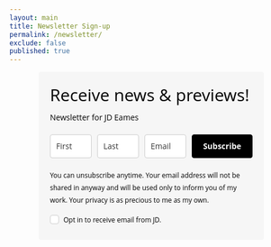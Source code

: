 ```yaml
---
layout: main
title: Newsletter Sign-up
permalink: /newsletter/
exclude: false
published: true
---
```


<style type="text/css">
  @import url(https://static.mailerlite.com/assets/plugins/groot/modules/includes/groot_fonts/import.css?version=12071);
</style>
<style type="text/css">
  .ml-form-embedSubmitLoad{display:inline-block;width:20px;height:20px}.ml-form-embedSubmitLoad:after{content:" ";display:block;width:11px;height:11px;margin:1px;border-radius:50%;border:4px solid #fff;border-color:#fff #fff #fff transparent;animation:ml-form-embedSubmitLoad 1.2s linear infinite}@keyframes ml-form-embedSubmitLoad{0%{transform:rotate(0)}100%{transform:rotate(360deg)}}#mlb2-1815638.ml-form-embedContainer{box-sizing:border-box;display:table;margin:0 auto;position:static;width:100%!important}#mlb2-1815638.ml-form-embedContainer button,#mlb2-1815638.ml-form-embedContainer h4,#mlb2-1815638.ml-form-embedContainer p,#mlb2-1815638.ml-form-embedContainer span{text-transform:none!important;letter-spacing:normal!important}#mlb2-1815638.ml-form-embedContainer .ml-form-embedWrapper{background-color:#f6f6f6;border-width:0;border-color:transparent;border-radius:4px;border-style:solid;box-sizing:border-box;display:inline-block!important;margin:0;padding:0;position:relative}#mlb2-1815638.ml-form-embedContainer .ml-form-embedWrapper.embedDefault,#mlb2-1815638.ml-form-embedContainer .ml-form-embedWrapper.embedPopup{width:400px}#mlb2-1815638.ml-form-embedContainer .ml-form-embedWrapper.embedForm{max-width:400px;width:100%}#mlb2-1815638.ml-form-embedContainer .ml-form-align-left{text-align:left}#mlb2-1815638.ml-form-embedContainer .ml-form-align-center{text-align:center}#mlb2-1815638.ml-form-embedContainer .ml-form-align-default{display:table-cell!important;vertical-align:middle!important;text-align:center!important}#mlb2-1815638.ml-form-embedContainer .ml-form-align-right{text-align:right}#mlb2-1815638.ml-form-embedContainer .ml-form-embedWrapper .ml-form-embedHeader img{border-top-left-radius:4px;border-top-right-radius:4px;height:auto;margin:0 auto!important;max-width:100%;width:720px}#mlb2-1815638.ml-form-embedContainer .ml-form-embedWrapper .ml-form-embedBody,#mlb2-1815638.ml-form-embedContainer .ml-form-embedWrapper .ml-form-successBody{padding:20px 20px 0 20px}#mlb2-1815638.ml-form-embedContainer .ml-form-embedWrapper .ml-form-embedBody.ml-form-embedBodyHorizontal{padding-bottom:0}#mlb2-1815638.ml-form-embedContainer .ml-form-embedWrapper .ml-form-embedBody .ml-form-embedContent,#mlb2-1815638.ml-form-embedContainer .ml-form-embedWrapper .ml-form-successBody .ml-form-successContent{margin:0 0 20px 0}#mlb2-1815638.ml-form-embedContainer .ml-form-embedWrapper .ml-form-embedBody .ml-form-embedContent h4,#mlb2-1815638.ml-form-embedContainer .ml-form-embedWrapper .ml-form-successBody .ml-form-successContent h4{color:#000;font-family:'Open Sans',Arial,Helvetica,sans-serif;font-size:30px;font-weight:400;margin:0 0 10px 0;text-align:left;word-break:break-word}#mlb2-1815638.ml-form-embedContainer .ml-form-embedWrapper .ml-form-embedBody .ml-form-embedContent p,#mlb2-1815638.ml-form-embedContainer .ml-form-embedWrapper .ml-form-successBody .ml-form-successContent p{color:#000;font-family:'Open Sans',Arial,Helvetica,sans-serif;font-size:14px;font-weight:400;line-height:20px;margin:0 0 10px 0;text-align:left}#mlb2-1815638.ml-form-embedContainer .ml-form-embedWrapper .ml-form-embedBody .ml-form-embedContent ol,#mlb2-1815638.ml-form-embedContainer .ml-form-embedWrapper .ml-form-embedBody .ml-form-embedContent ul,#mlb2-1815638.ml-form-embedContainer .ml-form-embedWrapper .ml-form-successBody .ml-form-successContent ol,#mlb2-1815638.ml-form-embedContainer .ml-form-embedWrapper .ml-form-successBody .ml-form-successContent ul{color:#000;font-family:'Open Sans',Arial,Helvetica,sans-serif;font-size:14px}#mlb2-1815638.ml-form-embedContainer .ml-form-embedWrapper .ml-form-embedBody .ml-form-embedContent p a,#mlb2-1815638.ml-form-embedContainer .ml-form-embedWrapper .ml-form-successBody .ml-form-successContent p a{color:#000;text-decoration:underline}#mlb2-1815638.ml-form-embedContainer .ml-form-embedWrapper .ml-block-form .ml-field-group{text-align:left!important}#mlb2-1815638.ml-form-embedContainer .ml-form-embedWrapper .ml-block-form .ml-field-group label{margin-bottom:5px;color:#333;font-size:14px;font-family:'Open Sans',Arial,Helvetica,sans-serif;font-weight:700;font-style:normal;text-decoration:none;display:inline-block;line-height:20px}#mlb2-1815638.ml-form-embedContainer .ml-form-embedWrapper .ml-form-embedBody .ml-form-embedContent p:last-child,#mlb2-1815638.ml-form-embedContainer .ml-form-embedWrapper .ml-form-successBody .ml-form-successContent p:last-child{margin:0}#mlb2-1815638.ml-form-embedContainer .ml-form-embedWrapper .ml-form-embedBody form{margin:0;width:100%}#mlb2-1815638.ml-form-embedContainer .ml-form-embedWrapper .ml-form-embedBody .ml-form-checkboxRow,#mlb2-1815638.ml-form-embedContainer .ml-form-embedWrapper .ml-form-embedBody .ml-form-formContent{margin:0 0 20px 0;width:100%}#mlb2-1815638.ml-form-embedContainer .ml-form-embedWrapper .ml-form-embedBody .ml-form-checkboxRow{float:left}#mlb2-1815638.ml-form-embedContainer .ml-form-embedWrapper .ml-form-embedBody .ml-form-formContent.horozintalForm{margin:0;padding:0 0 20px 0;width:100%;height:auto;float:left}#mlb2-1815638.ml-form-embedContainer .ml-form-embedWrapper .ml-form-embedBody .ml-form-fieldRow{margin:0 0 10px 0;width:100%}#mlb2-1815638.ml-form-embedContainer .ml-form-embedWrapper .ml-form-embedBody .ml-form-fieldRow.ml-last-item{margin:0}#mlb2-1815638.ml-form-embedContainer .ml-form-embedWrapper .ml-form-embedBody .ml-form-fieldRow.ml-formfieldHorizintal{margin:0}#mlb2-1815638.ml-form-embedContainer .ml-form-embedWrapper .ml-form-embedBody .ml-form-fieldRow input{background-color:#fff!important;color:#333!important;border-color:#ccc!important;border-radius:4px!important;border-style:solid!important;border-width:1px!important;font-family:'Open Sans',Arial,Helvetica,sans-serif;font-size:14px!important;height:auto;line-height:21px!important;margin-bottom:0;margin-top:0;margin-left:0;margin-right:0;padding:10px 10px!important;width:100%!important;box-sizing:border-box!important;max-width:100%!important}#mlb2-1815638.ml-form-embedContainer .ml-form-embedWrapper .ml-form-embedBody .ml-form-fieldRow input::-webkit-input-placeholder,#mlb2-1815638.ml-form-embedContainer .ml-form-embedWrapper .ml-form-embedBody .ml-form-horizontalRow input::-webkit-input-placeholder{color:#333}#mlb2-1815638.ml-form-embedContainer .ml-form-embedWrapper .ml-form-embedBody .ml-form-fieldRow input::-moz-placeholder,#mlb2-1815638.ml-form-embedContainer .ml-form-embedWrapper .ml-form-embedBody .ml-form-horizontalRow input::-moz-placeholder{color:#333}#mlb2-1815638.ml-form-embedContainer .ml-form-embedWrapper .ml-form-embedBody .ml-form-fieldRow input:-ms-input-placeholder,#mlb2-1815638.ml-form-embedContainer .ml-form-embedWrapper .ml-form-embedBody .ml-form-horizontalRow input:-ms-input-placeholder{color:#333}#mlb2-1815638.ml-form-embedContainer .ml-form-embedWrapper .ml-form-embedBody .ml-form-fieldRow input:-moz-placeholder,#mlb2-1815638.ml-form-embedContainer .ml-form-embedWrapper .ml-form-embedBody .ml-form-horizontalRow input:-moz-placeholder{color:#333}#mlb2-1815638.ml-form-embedContainer .ml-form-embedWrapper .ml-form-embedBody .ml-form-fieldRow textarea,#mlb2-1815638.ml-form-embedContainer .ml-form-embedWrapper .ml-form-embedBody .ml-form-horizontalRow textarea{background-color:#fff!important;color:#333!important;border-color:#ccc!important;border-radius:4px!important;border-style:solid!important;border-width:1px!important;font-family:'Open Sans',Arial,Helvetica,sans-serif;font-size:14px!important;height:auto;line-height:21px!important;margin-bottom:0;margin-top:0;padding:10px 10px!important;width:100%!important;box-sizing:border-box!important;max-width:100%!important}#mlb2-1815638.ml-form-embedContainer .ml-form-embedWrapper .ml-form-embedBody .ml-form-checkboxRow .label-description::before,#mlb2-1815638.ml-form-embedContainer .ml-form-embedWrapper .ml-form-embedBody .ml-form-embedPermissions .ml-form-embedPermissionsOptionsCheckbox .label-description::before,#mlb2-1815638.ml-form-embedContainer .ml-form-embedWrapper .ml-form-embedBody .ml-form-fieldRow .custom-checkbox .custom-control-label::before,#mlb2-1815638.ml-form-embedContainer .ml-form-embedWrapper .ml-form-embedBody .ml-form-fieldRow .custom-radio .custom-control-label::before,#mlb2-1815638.ml-form-embedContainer .ml-form-embedWrapper .ml-form-embedBody .ml-form-horizontalRow .custom-checkbox .custom-control-label::before,#mlb2-1815638.ml-form-embedContainer .ml-form-embedWrapper .ml-form-embedBody .ml-form-horizontalRow .custom-radio .custom-control-label::before,#mlb2-1815638.ml-form-embedContainer .ml-form-embedWrapper .ml-form-embedBody .ml-form-interestGroupsRow .ml-form-interestGroupsRowCheckbox .label-description::before{border-color:#ccc!important;background-color:#fff!important}#mlb2-1815638.ml-form-embedContainer .ml-form-embedWrapper .ml-form-embedBody .ml-form-fieldRow input.custom-control-input[type=checkbox]{box-sizing:border-box;padding:0;position:absolute;z-index:-1;opacity:0;margin-top:5px;margin-left:-24px;overflow:visible}#mlb2-1815638.ml-form-embedContainer .ml-form-embedWrapper .ml-form-embedBody .ml-form-checkboxRow .label-description::before,#mlb2-1815638.ml-form-embedContainer .ml-form-embedWrapper .ml-form-embedBody .ml-form-embedPermissions .ml-form-embedPermissionsOptionsCheckbox .label-description::before,#mlb2-1815638.ml-form-embedContainer .ml-form-embedWrapper .ml-form-embedBody .ml-form-fieldRow .custom-checkbox .custom-control-label::before,#mlb2-1815638.ml-form-embedContainer .ml-form-embedWrapper .ml-form-embedBody .ml-form-horizontalRow .custom-checkbox .custom-control-label::before,#mlb2-1815638.ml-form-embedContainer .ml-form-embedWrapper .ml-form-embedBody .ml-form-interestGroupsRow .ml-form-interestGroupsRowCheckbox .label-description::before{border-radius:4px!important}#mlb2-1815638.ml-form-embedContainer .ml-form-embedWrapper .ml-form-embedBody .ml-form-checkboxRow input[type=checkbox]:checked~.label-description::after,#mlb2-1815638.ml-form-embedContainer .ml-form-embedWrapper .ml-form-embedBody .ml-form-embedPermissions .ml-form-embedPermissionsOptionsCheckbox input[type=checkbox]:checked~.label-description::after,#mlb2-1815638.ml-form-embedContainer .ml-form-embedWrapper .ml-form-embedBody .ml-form-fieldRow .custom-checkbox .custom-control-input:checked~.custom-control-label::after,#mlb2-1815638.ml-form-embedContainer .ml-form-embedWrapper .ml-form-embedBody .ml-form-horizontalRow .custom-checkbox .custom-control-input:checked~.custom-control-label::after,#mlb2-1815638.ml-form-embedContainer .ml-form-embedWrapper .ml-form-embedBody .ml-form-interestGroupsRow .ml-form-interestGroupsRowCheckbox input[type=checkbox]:checked~.label-description::after{background-color:#fff;mask-image:url(https://cdn.mailerlite.com/images/default/arrow.svg);-webkit-mask-image:url(https://cdn.mailerlite.com/images/default/arrow.svg)}#mlb2-1815638.ml-form-embedContainer .ml-form-embedWrapper .ml-form-embedBody .ml-form-fieldRow .custom-radio .custom-control-input:checked~.custom-control-label::after{background-color:#fff;mask-image:url(https://cdn.mailerlite.com/images/default/circle.svg);-webkit-mask-image:url(https://cdn.mailerlite.com/images/default/circle.svg)}#mlb2-1815638.ml-form-embedContainer .ml-form-embedWrapper .ml-form-embedBody .ml-form-checkboxRow input[type=checkbox]:checked~.label-description::before,#mlb2-1815638.ml-form-embedContainer .ml-form-embedWrapper .ml-form-embedBody .ml-form-embedPermissions .ml-form-embedPermissionsOptionsCheckbox input[type=checkbox]:checked~.label-description::before,#mlb2-1815638.ml-form-embedContainer .ml-form-embedWrapper .ml-form-embedBody .ml-form-fieldRow .custom-checkbox .custom-control-input:checked~.custom-control-label::before,#mlb2-1815638.ml-form-embedContainer .ml-form-embedWrapper .ml-form-embedBody .ml-form-fieldRow .custom-radio .custom-control-input:checked~.custom-control-label::before,#mlb2-1815638.ml-form-embedContainer .ml-form-embedWrapper .ml-form-embedBody .ml-form-horizontalRow .custom-checkbox .custom-control-input:checked~.custom-control-label::before,#mlb2-1815638.ml-form-embedContainer .ml-form-embedWrapper .ml-form-embedBody .ml-form-horizontalRow .custom-radio .custom-control-input:checked~.custom-control-label::before,#mlb2-1815638.ml-form-embedContainer .ml-form-embedWrapper .ml-form-embedBody .ml-form-interestGroupsRow .ml-form-interestGroupsRowCheckbox input[type=checkbox]:checked~.label-description::before{border-color:#000!important;background-color:#000!important;color:#fff!important}#mlb2-1815638.ml-form-embedContainer .ml-form-embedWrapper .ml-form-embedBody .ml-form-fieldRow .custom-checkbox .custom-control-label::after,#mlb2-1815638.ml-form-embedContainer .ml-form-embedWrapper .ml-form-embedBody .ml-form-fieldRow .custom-checkbox .custom-control-label::before,#mlb2-1815638.ml-form-embedContainer .ml-form-embedWrapper .ml-form-embedBody .ml-form-fieldRow .custom-radio .custom-control-label::after,#mlb2-1815638.ml-form-embedContainer .ml-form-embedWrapper .ml-form-embedBody .ml-form-fieldRow .custom-radio .custom-control-label::before,#mlb2-1815638.ml-form-embedContainer .ml-form-embedWrapper .ml-form-embedBody .ml-form-horizontalRow .custom-checkbox .custom-control-label::after,#mlb2-1815638.ml-form-embedContainer .ml-form-embedWrapper .ml-form-embedBody .ml-form-horizontalRow .custom-checkbox .custom-control-label::before,#mlb2-1815638.ml-form-embedContainer .ml-form-embedWrapper .ml-form-embedBody .ml-form-horizontalRow .custom-radio .custom-control-label::after,#mlb2-1815638.ml-form-embedContainer .ml-form-embedWrapper .ml-form-embedBody .ml-form-horizontalRow .custom-radio .custom-control-label::before{top:2;box-sizing:border-box}#mlb2-1815638.ml-form-embedContainer .ml-form-embedWrapper .ml-form-embedBody .ml-form-checkboxRow .label-description::after,#mlb2-1815638.ml-form-embedContainer .ml-form-embedWrapper .ml-form-embedBody .ml-form-checkboxRow .label-description::before,#mlb2-1815638.ml-form-embedContainer .ml-form-embedWrapper .ml-form-embedBody .ml-form-embedPermissions .ml-form-embedPermissionsOptionsCheckbox .label-description::after,#mlb2-1815638.ml-form-embedContainer .ml-form-embedWrapper .ml-form-embedBody .ml-form-embedPermissions .ml-form-embedPermissionsOptionsCheckbox .label-description::before{top:0!important;box-sizing:border-box!important}#mlb2-1815638.ml-form-embedContainer .ml-form-embedWrapper .ml-form-embedBody .ml-form-checkboxRow .label-description::after,#mlb2-1815638.ml-form-embedContainer .ml-form-embedWrapper .ml-form-embedBody .ml-form-checkboxRow .label-description::before{top:0!important;box-sizing:border-box!important}#mlb2-1815638.ml-form-embedContainer .ml-form-embedWrapper .ml-form-embedBody .ml-form-interestGroupsRow .ml-form-interestGroupsRowCheckbox .label-description::after{top:3px!important;box-sizing:border-box!important;position:absolute;left:-21px;display:block;width:10px;height:10px;content:""}#mlb2-1815638.ml-form-embedContainer .ml-form-embedWrapper .ml-form-embedBody .ml-form-interestGroupsRow .ml-form-interestGroupsRowCheckbox .label-description::before{top:0!important;box-sizing:border-box!important}#mlb2-1815638.ml-form-embedContainer .ml-form-embedWrapper .ml-form-embedBody .custom-control-label::before{position:absolute;top:4px;left:-24px;display:block;width:16px;height:16px;pointer-events:none;content:"";background-color:#fff;border:#adb5bd solid 1px;border-radius:50%}#mlb2-1815638.ml-form-embedContainer .ml-form-embedWrapper .ml-form-embedBody .custom-control-label::after{position:absolute;top:5px!important;left:-21px;display:block;width:10px;height:10px;content:""}#mlb2-1815638.ml-form-embedContainer .ml-form-embedWrapper .ml-form-embedBody .ml-form-checkboxRow .label-description::before,#mlb2-1815638.ml-form-embedContainer .ml-form-embedWrapper .ml-form-embedBody .ml-form-embedPermissions .ml-form-embedPermissionsOptionsCheckbox .label-description::before,#mlb2-1815638.ml-form-embedContainer .ml-form-embedWrapper .ml-form-embedBody .ml-form-interestGroupsRow .ml-form-interestGroupsRowCheckbox .label-description::before{position:absolute;top:4px;left:-24px;display:block;width:16px;height:16px;pointer-events:none;content:"";background-color:#fff;border:#adb5bd solid 1px;border-radius:50%}#mlb2-1815638.ml-form-embedContainer .ml-form-embedWrapper .ml-form-embedBody .ml-form-embedPermissions .ml-form-embedPermissionsOptionsCheckbox .label-description::after{position:absolute;top:3px!important;left:-21px;display:block;width:10px;height:10px;content:""}#mlb2-1815638.ml-form-embedContainer .ml-form-embedWrapper .ml-form-embedBody .ml-form-checkboxRow .label-description::after{position:absolute;top:3px!important;left:-21px;display:block;width:10px;height:10px;content:""}#mlb2-1815638.ml-form-embedContainer .ml-form-embedWrapper .ml-form-embedBody .custom-radio .custom-control-label::after{background:no-repeat 50%/50% 50%}#mlb2-1815638.ml-form-embedContainer .ml-form-embedWrapper .ml-form-embedBody .custom-checkbox .custom-control-label::after,#mlb2-1815638.ml-form-embedContainer .ml-form-embedWrapper .ml-form-embedBody .ml-form-checkboxRow .label-description::after,#mlb2-1815638.ml-form-embedContainer .ml-form-embedWrapper .ml-form-embedBody .ml-form-embedPermissions .ml-form-embedPermissionsOptionsCheckbox .label-description::after,#mlb2-1815638.ml-form-embedContainer .ml-form-embedWrapper .ml-form-embedBody .ml-form-interestGroupsRow .ml-form-interestGroupsRowCheckbox .label-description::after{background:no-repeat 50%/50% 50%}#mlb2-1815638.ml-form-embedContainer .ml-form-embedWrapper .ml-form-embedBody .ml-form-fieldRow .custom-control,#mlb2-1815638.ml-form-embedContainer .ml-form-embedWrapper .ml-form-embedBody .ml-form-horizontalRow .custom-control{position:relative;display:block;min-height:1.5rem;padding-left:1.5rem}#mlb2-1815638.ml-form-embedContainer .ml-form-embedWrapper .ml-form-embedBody .ml-form-fieldRow .custom-checkbox .custom-control-input,#mlb2-1815638.ml-form-embedContainer .ml-form-embedWrapper .ml-form-embedBody .ml-form-fieldRow .custom-radio .custom-control-input,#mlb2-1815638.ml-form-embedContainer .ml-form-embedWrapper .ml-form-embedBody .ml-form-horizontalRow .custom-checkbox .custom-control-input,#mlb2-1815638.ml-form-embedContainer .ml-form-embedWrapper .ml-form-embedBody .ml-form-horizontalRow .custom-radio .custom-control-input{position:absolute;z-index:-1;opacity:0;box-sizing:border-box;padding:0}#mlb2-1815638.ml-form-embedContainer .ml-form-embedWrapper .ml-form-embedBody .ml-form-fieldRow .custom-checkbox .custom-control-label,#mlb2-1815638.ml-form-embedContainer .ml-form-embedWrapper .ml-form-embedBody .ml-form-fieldRow .custom-radio .custom-control-label,#mlb2-1815638.ml-form-embedContainer .ml-form-embedWrapper .ml-form-embedBody .ml-form-horizontalRow .custom-checkbox .custom-control-label,#mlb2-1815638.ml-form-embedContainer .ml-form-embedWrapper .ml-form-embedBody .ml-form-horizontalRow .custom-radio .custom-control-label{color:#000;font-size:12px!important;font-family:'Open Sans',Arial,Helvetica,sans-serif;line-height:22px;margin-bottom:0;position:relative;vertical-align:top;font-style:normal;font-weight:700}#mlb2-1815638.ml-form-embedContainer .ml-form-embedWrapper .ml-form-embedBody .ml-form-fieldRow .custom-select,#mlb2-1815638.ml-form-embedContainer .ml-form-embedWrapper .ml-form-embedBody .ml-form-horizontalRow .custom-select{background-color:#fff!important;color:#333!important;border-color:#ccc!important;border-radius:4px!important;border-style:solid!important;border-width:1px!important;font-family:'Open Sans',Arial,Helvetica,sans-serif;font-size:14px!important;line-height:20px!important;margin-bottom:0;margin-top:0;padding:10px 28px 10px 12px!important;width:100%!important;box-sizing:border-box!important;max-width:100%!important;height:auto;display:inline-block;vertical-align:middle;background:url(https://cdn.mailerlite.com/images/default/dropdown.svg) no-repeat right .75rem center/8px 10px;-webkit-appearance:none;-moz-appearance:none;appearance:none}#mlb2-1815638.ml-form-embedContainer .ml-form-embedWrapper .ml-form-embedBody .ml-form-horizontalRow{height:auto;width:100%;float:left}.ml-form-formContent.horozintalForm .ml-form-horizontalRow .ml-input-horizontal{width:70%;float:left}.ml-form-formContent.horozintalForm .ml-form-horizontalRow .ml-button-horizontal{width:30%;float:left}.ml-form-formContent.horozintalForm .ml-form-horizontalRow .ml-button-horizontal.labelsOn{padding-top:25px}.ml-form-formContent.horozintalForm .ml-form-horizontalRow .horizontal-fields{box-sizing:border-box;float:left;padding-right:10px}#mlb2-1815638.ml-form-embedContainer .ml-form-embedWrapper .ml-form-embedBody .ml-form-horizontalRow input{background-color:#fff;color:#333;border-color:#ccc;border-radius:4px;border-style:solid;border-width:1px;font-family:'Open Sans',Arial,Helvetica,sans-serif;font-size:14px;line-height:20px;margin-bottom:0;margin-top:0;padding:10px 10px;width:100%;box-sizing:border-box;overflow-y:initial}#mlb2-1815638.ml-form-embedContainer .ml-form-embedWrapper .ml-form-embedBody .ml-form-horizontalRow button{background-color:#000!important;border-color:#000;border-style:solid;border-width:1px;border-radius:4px;box-shadow:none;color:#fff!important;cursor:pointer;font-family:'Open Sans',Arial,Helvetica,sans-serif;font-size:14px!important;font-weight:700;line-height:20px;margin:0!important;padding:10px!important;width:100%;height:auto}#mlb2-1815638.ml-form-embedContainer .ml-form-embedWrapper .ml-form-embedBody .ml-form-horizontalRow button:hover{background-color:#333!important;border-color:#333!important}#mlb2-1815638.ml-form-embedContainer .ml-form-embedWrapper .ml-form-embedBody .ml-form-checkboxRow input[type=checkbox]{box-sizing:border-box;padding:0;position:absolute;z-index:-1;opacity:0;margin-top:5px;margin-left:-24px;overflow:visible}#mlb2-1815638.ml-form-embedContainer .ml-form-embedWrapper .ml-form-embedBody .ml-form-checkboxRow .label-description{color:#000;display:block;font-family:'Open Sans',Arial,Helvetica,sans-serif;font-size:12px;text-align:left;margin-bottom:0;position:relative;vertical-align:top}#mlb2-1815638.ml-form-embedContainer .ml-form-embedWrapper .ml-form-embedBody .ml-form-checkboxRow label{font-weight:400;margin:0;padding:0;position:relative;display:block;min-height:24px;padding-left:24px}#mlb2-1815638.ml-form-embedContainer .ml-form-embedWrapper .ml-form-embedBody .ml-form-checkboxRow label a{color:#000;text-decoration:underline}#mlb2-1815638.ml-form-embedContainer .ml-form-embedWrapper .ml-form-embedBody .ml-form-checkboxRow label p{color:#000!important;font-family:'Open Sans',Arial,Helvetica,sans-serif!important;font-size:12px!important;font-weight:400!important;line-height:18px!important;padding:0!important;margin:0 5px 0 0!important}#mlb2-1815638.ml-form-embedContainer .ml-form-embedWrapper .ml-form-embedBody .ml-form-checkboxRow label p:last-child{margin:0}#mlb2-1815638.ml-form-embedContainer .ml-form-embedWrapper .ml-form-embedBody .ml-form-embedSubmit{margin:0 0 20px 0;float:left;width:100%}#mlb2-1815638.ml-form-embedContainer .ml-form-embedWrapper .ml-form-embedBody .ml-form-embedSubmit button{background-color:#000!important;border:none!important;border-radius:4px!important;box-shadow:none!important;color:#fff!important;cursor:pointer;font-family:'Open Sans',Arial,Helvetica,sans-serif!important;font-size:14px!important;font-weight:700!important;line-height:21px!important;height:auto;padding:10px!important;width:100%!important;box-sizing:border-box!important}#mlb2-1815638.ml-form-embedContainer .ml-form-embedWrapper .ml-form-embedBody .ml-form-embedSubmit button.loading{display:none}#mlb2-1815638.ml-form-embedContainer .ml-form-embedWrapper .ml-form-embedBody .ml-form-embedSubmit button:hover{background-color:#333!important}.ml-subscribe-close{width:30px;height:30px;background:url(https://cdn.mailerlite.com/images/default/modal_close.png) no-repeat;background-size:30px;cursor:pointer;margin-top:-10px;margin-right:-10px;position:absolute;top:0;right:0}.ml-error input{background:url(https://cdn.mailerlite.com/images/default/error-icon.png) 98% center no-repeat #fff!important;background-size:24px 24px!important}.ml-error .label-description,.ml-error .label-description p,.ml-error .label-description p a,.ml-error label:first-child{color:red!important}#mlb2-1815638.ml-form-embedContainer .ml-form-embedWrapper .ml-form-embedBody .ml-form-checkboxRow.ml-error .label-description p,#mlb2-1815638.ml-form-embedContainer .ml-form-embedWrapper .ml-form-embedBody .ml-form-checkboxRow.ml-error .label-description p:first-letter{color:red!important}@media only screen and (max-width:400px){.ml-form-embedWrapper.embedDefault,.ml-form-embedWrapper.embedPopup{width:100%!important}.ml-form-formContent.horozintalForm{float:left!important}.ml-form-formContent.horozintalForm .ml-form-horizontalRow{height:auto!important;width:100%!important;float:left!important}.ml-form-formContent.horozintalForm .ml-form-horizontalRow .ml-input-horizontal{width:100%!important}.ml-form-formContent.horozintalForm .ml-form-horizontalRow .ml-input-horizontal>div{padding-right:0!important;padding-bottom:10px}.ml-form-formContent.horozintalForm .ml-button-horizontal{width:100%!important}.ml-form-formContent.horozintalForm .ml-button-horizontal.labelsOn{padding-top:0!important}}
</style>
<style type="text/css">
  .ml-mobileButton-horizontal{display:none}#mlb2-1815638 .ml-mobileButton-horizontal button{background-color:#000!important;border-color:#000!important;border-style:solid!important;border-width:1px!important;border-radius:4px!important;box-shadow:none!important;color:#fff!important;cursor:pointer;font-family:'Open Sans',Arial,Helvetica,sans-serif!important;font-size:14px!important;font-weight:700!important;line-height:20px!important;padding:10px!important;width:100%!important}@media only screen and (max-width:400px){#mlb2-1815638.ml-form-embedContainer .ml-form-embedWrapper .ml-form-embedBody .ml-form-formContent.horozintalForm{padding:0 0 10px 0!important}.ml-hide-horizontal{display:none!important}.ml-form-formContent.horozintalForm .ml-button-horizontal{display:none!important}.ml-mobileButton-horizontal{display:block!important;margin-bottom:20px}.ml-form-formContent.horozintalForm .ml-form-horizontalRow .ml-input-horizontal>div{padding-bottom:0!important}}
</style>
<style type="text/css">
  @media only screen and (max-width:400px){.ml-form-formContent.horozintalForm .ml-form-horizontalRow .horizontal-fields{margin-bottom:10px!important;width:100%!important}}
</style>
<style type="text/css">
  #mlb2-1815638.ml-form-embedContainer .ml-form-embedWrapper .ml-form-embedBody .ml-form-embedPermissions{text-align:left;float:left;width:100%}#mlb2-1815638.ml-form-embedContainer .ml-form-embedWrapper .ml-form-embedBody .ml-form-embedPermissions .ml-form-embedPermissionsContent{margin:0 0 15px 0;text-align:left}#mlb2-1815638.ml-form-embedContainer .ml-form-embedWrapper .ml-form-embedBody .ml-form-embedPermissions .ml-form-embedPermissionsContent.horizontal{margin:0 0 15px 0}#mlb2-1815638.ml-form-embedContainer .ml-form-embedWrapper .ml-form-embedBody .ml-form-embedPermissions .ml-form-embedPermissionsContent h4{color:#000;font-family:'Open Sans',Arial,Helvetica,sans-serif;font-size:12px;font-weight:700;line-height:18px;margin:0 0 10px 0;word-break:break-word}#mlb2-1815638.ml-form-embedContainer .ml-form-embedWrapper .ml-form-embedBody .ml-form-embedPermissions .ml-form-embedPermissionsContent p{color:#000;font-family:'Open Sans',Arial,Helvetica,sans-serif;font-size:12px;line-height:18px;margin:0 0 10px 0}#mlb2-1815638.ml-form-embedContainer .ml-form-embedWrapper .ml-form-embedBody .ml-form-embedPermissions .ml-form-embedPermissionsContent.privacy-policy p{color:#000;font-family:'Open Sans',Arial,Helvetica,sans-serif;font-size:12px;line-height:22px;margin:0 0 10px 0}#mlb2-1815638.ml-form-embedContainer .ml-form-embedWrapper .ml-form-embedBody .ml-form-embedPermissions .ml-form-embedPermissionsContent.privacy-policy p a{color:#000}#mlb2-1815638.ml-form-embedContainer .ml-form-embedWrapper .ml-form-embedBody .ml-form-embedPermissions .ml-form-embedPermissionsContent.privacy-policy p:last-child{margin:0}#mlb2-1815638.ml-form-embedContainer .ml-form-embedWrapper .ml-form-embedBody .ml-form-embedPermissions .ml-form-embedPermissionsContent p a{color:#000;text-decoration:underline}#mlb2-1815638.ml-form-embedContainer .ml-form-embedWrapper .ml-form-embedBody .ml-form-embedPermissions .ml-form-embedPermissionsContent p:last-child{margin:0 0 15px 0}#mlb2-1815638.ml-form-embedContainer .ml-form-embedWrapper .ml-form-embedBody .ml-form-embedPermissions .ml-form-embedPermissionsOptions{margin:0;padding:0}#mlb2-1815638.ml-form-embedContainer .ml-form-embedWrapper .ml-form-embedBody .ml-form-embedPermissions .ml-form-embedPermissionsOptionsCheckbox{margin:0 0 10px 0}#mlb2-1815638.ml-form-embedContainer .ml-form-embedWrapper .ml-form-embedBody .ml-form-embedPermissions .ml-form-embedPermissionsOptionsCheckbox:last-child{margin:0}#mlb2-1815638.ml-form-embedContainer .ml-form-embedWrapper .ml-form-embedBody .ml-form-embedPermissions .ml-form-embedPermissionsOptionsCheckbox label{font-weight:400;margin:0;padding:0;position:relative;display:block;min-height:24px;padding-left:24px}#mlb2-1815638.ml-form-embedContainer .ml-form-embedWrapper .ml-form-embedBody .ml-form-embedPermissions .ml-form-embedPermissionsOptionsCheckbox .label-description{color:#000;font-family:'Open Sans',Arial,Helvetica,sans-serif;font-size:12px;line-height:18px;text-align:left;margin-bottom:0;position:relative;vertical-align:top;font-style:normal;font-weight:700}#mlb2-1815638.ml-form-embedContainer .ml-form-embedWrapper .ml-form-embedBody .ml-form-embedPermissions .ml-form-embedPermissionsOptionsCheckbox .description{color:#000;font-family:'Open Sans',Arial,Helvetica,sans-serif;font-size:12px;font-style:italic;font-weight:400;line-height:18px;margin:5px 0 0 0}#mlb2-1815638.ml-form-embedContainer .ml-form-embedWrapper .ml-form-embedBody .ml-form-embedPermissions .ml-form-embedPermissionsOptionsCheckbox input[type=checkbox]{box-sizing:border-box;padding:0;position:absolute;z-index:-1;opacity:0;margin-top:5px;margin-left:-24px;overflow:visible}#mlb2-1815638.ml-form-embedContainer .ml-form-embedWrapper .ml-form-embedBody .ml-form-embedPermissions .ml-form-embedMailerLite-GDPR{padding-bottom:20px}#mlb2-1815638.ml-form-embedContainer .ml-form-embedWrapper .ml-form-embedBody .ml-form-embedPermissions .ml-form-embedMailerLite-GDPR p{color:#000;font-family:'Open Sans',Arial,Helvetica,sans-serif;font-size:10px;line-height:14px;margin:0;padding:0}#mlb2-1815638.ml-form-embedContainer .ml-form-embedWrapper .ml-form-embedBody .ml-form-embedPermissions .ml-form-embedMailerLite-GDPR p a{color:#000;text-decoration:underline}@media (max-width:768px){#mlb2-1815638.ml-form-embedContainer .ml-form-embedWrapper .ml-form-embedBody .ml-form-embedPermissions .ml-form-embedPermissionsContent p{font-size:12px!important;line-height:18px!important}#mlb2-1815638.ml-form-embedContainer .ml-form-embedWrapper .ml-form-embedBody .ml-form-embedPermissions .ml-form-embedMailerLite-GDPR p{font-size:10px!important;line-height:14px!important}}
</style>
<div id="mlb2-1815638" class="ml-form-embedContainer ml-subscribe-form ml-subscribe-form-1815638">
  <div class="ml-form-align-center">
    <div class="ml-form-embedWrapper embedForm">
      <div class="ml-form-embedBody ml-form-embedBodyHorizontal row-form">
        <div class="ml-form-embedContent" style="">
          <h4>Receive news & previews!</h4>
          <p>Newsletter for JD Eames</p>
        </div>
        <form class="ml-block-form" action="https://static.mailerlite.com/webforms/submit/y8w6s1" data-code="y8w6s1" method="post" target="_blank">
          <div class="ml-form-formContent horozintalForm">
            <div class="ml-form-horizontalRow">
              <div class="ml-input-horizontal">
                <div style="width:33.333333333333336%" class="horizontal-fields">
                  <div class="ml-field-group ml-field-name ml-validate-required">
                    <input type="text" class="form-control" data-inputmask="" name="fields[name]" placeholder="First" autocomplete="name">
                  </div>
                </div>
                <div style="width:33.333333333333336%" class="horizontal-fields">
                  <div class="ml-field-group ml-field-last_name ml-validate-required">
                    <input type="text" class="form-control" data-inputmask="" name="fields[last_name]" placeholder="Last" autocomplete="">
                  </div>
                </div>
                <div style="width:33.333333333333336%" class="horizontal-fields">
                  <div class="ml-field-group ml-field-email ml-validate-email ml-validate-required">
                    <input type="email" class="form-control" data-inputmask="" name="fields[email]" placeholder="Email" autocomplete="email">
                  </div>
                </div>
              </div>
              <div class="ml-button-horizontal primary">
                <button type="submit" class="primary">Subscribe</button>
                <button disabled="disabled" style="display:none" type="button" class="loading"> <div class="ml-form-embedSubmitLoad"><div></div><div></div><div></div><div></div></div> </button>
              </div>
            </div>
          </div>
          <div class="ml-form-embedPermissions" style="">
            <div class="ml-form-embedPermissionsContent horizontal privacy-policy">
              <p>You can unsubscribe anytime. Your email address will not be shared in anyway and will&nbsp;be&nbsp;used only to inform you of my work. Your privacy is as precious to me&nbsp;as my own. </p>
            </div>
          </div>
          <div class="ml-form-checkboxRow ml-validate-required">
            <label class="checkbox"> <input type="checkbox"> <div class="label-description"> <p>Opt in to receive email from JD.</p> </div> </label>
          </div>
          <div class="ml-form-recaptcha ml-validate-required" style="float:left">
            <style type="text/css">
              .ml-form-recaptcha{margin-bottom:20px}.ml-form-recaptcha.ml-error iframe{border:solid 1px red}@media screen and (max-width:480px){.ml-form-recaptcha{width:220px!important}.g-recaptcha{transform:scale(.78);-webkit-transform:scale(.78);transform-origin:0 0;-webkit-transform-origin:0 0}}
            </style>
            <script src="https://www.google.com/recaptcha/api.js"></script>
            <div class="g-recaptcha" data-sitekey="6Lf1KHQUAAAAAFNKEX1hdSWCS3mRMv4FlFaNslaD"></div>
          </div>
          <input type="hidden" name="ml-submit" value="1">
          <div class="ml-mobileButton-horizontal">
            <button type="submit" class="primary">Subscribe</button>
            <button disabled="disabled" style="display:none" type="button" class="loading"> <div class="ml-form-embedSubmitLoad"><div></div><div></div><div></div><div></div></div> </button>
          </div>
        </form>
      </div>
      <div class="ml-form-successBody row-success" style="display:none">
        <div class="ml-form-successContent">
          <h4>Thank you!</h4>
          <p>You have successfully joined my&nbsp;subscriber list.</p>
        </div>
      </div>
    </div>
  </div>
</div>
<script>
  function ml_webform_success_1815638(){var r=ml_jQuery||jQuery;r(".ml-subscribe-form-1815638 .row-success").show(),r(".ml-subscribe-form-1815638 .row-form").hide()}
</script>
<img src="https://track.mailerlite.com/webforms/o/1815638/y8w6s1?v1607725871" width="1" height="1" style="max-width:1px;max-height:1px;visibility:hidden;padding:0;margin:0;display:block" alt="." border="0">
<script src="https://static.mailerlite.com/js/w/webforms.min.js?v28bf44f740701752bfc6767bc7e171d4" type="text/javascript"></script>
